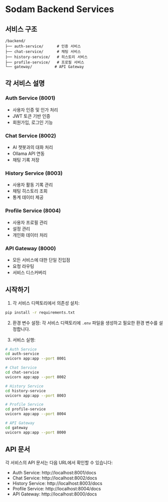 # Sodam Backend Services

## 서비스 구조

```
/backend/
├── auth-service/      # 인증 서비스
├── chat-service/      # 채팅 서비스
├── history-service/   # 히스토리 서비스
├── profile-service/   # 프로필 서비스
└── gateway/          # API Gateway
```

## 각 서비스 설명

### Auth Service (8001)
- 사용자 인증 및 인가 처리
- JWT 토큰 기반 인증
- 회원가입, 로그인 기능

### Chat Service (8002)
- AI 챗봇과의 대화 처리
- Ollama API 연동
- 채팅 기록 저장

### History Service (8003)
- 사용자 활동 기록 관리
- 채팅 히스토리 조회
- 통계 데이터 제공

### Profile Service (8004)
- 사용자 프로필 관리
- 설정 관리
- 개인화 데이터 처리

### API Gateway (8000)
- 모든 서비스에 대한 단일 진입점
- 요청 라우팅
- 서비스 디스커버리

## 시작하기

1. 각 서비스 디렉토리에서 의존성 설치:
```bash
pip install -r requirements.txt
```

2. 환경 변수 설정:
각 서비스 디렉토리에 `.env` 파일을 생성하고 필요한 환경 변수를 설정합니다.

3. 서비스 실행:
```bash
# Auth Service
cd auth-service
uvicorn app:app --port 8001

# Chat Service
cd chat-service
uvicorn app:app --port 8002

# History Service
cd history-service
uvicorn app:app --port 8003

# Profile Service
cd profile-service
uvicorn app:app --port 8004

# API Gateway
cd gateway
uvicorn app:app --port 8000
```

## API 문서

각 서비스의 API 문서는 다음 URL에서 확인할 수 있습니다:
- Auth Service: http://localhost:8001/docs
- Chat Service: http://localhost:8002/docs
- History Service: http://localhost:8003/docs
- Profile Service: http://localhost:8004/docs
- API Gateway: http://localhost:8000/docs 